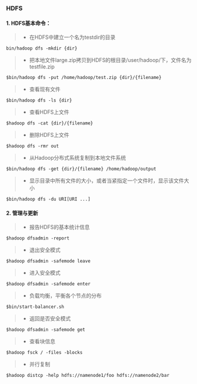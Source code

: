 ### HDFS

#### 1. HDFS基本命令：

>* 在HDFS中建立一个名为testdir的目录

```shell
bin/hadoop dfs -mkdir {dir}
```
>* 把本地文件large.zip拷贝到HDFS的根目录/user/hadoop/下，文件名为testfile.zip

```shell
$bin/hadoop dfs -put /home/hadoop/test.zip {dir}/{filename}
```
>* 查看现有文件

```shell
$bin/hadoop dfs -ls {dir}
```
>* 查看HDFS上文件

```shell
$hadoop dfs -cat {dir}/{filename}
```
>* 删除HDFS上文件

```shell
$hadoop dfs -rmr out
```

>* 从Hadoop分布式系统复制到本地文件系统

```shell
$bin/hadoop dfs -get {dir}/{filename} /home/hadoop/output
```

>* 显示目录中所有文件的大小，或者当紧指定一个文件时，显示该文件大小

```shell
$bin/hadoop dfs -du URI[URI ...]
```

#### 2. 管理与更新

>* 报告HDFS的基本统计信息

```shell
$hadoop dfsadmin -report
```
>* 退出安全模式

```shell
$hadoop dfsadmin -safemode leave
```
>* 进入安全模式

```shell
$hadoop dfsadmin -safemode enter
```
>* 负载均衡，平衡各个节点的分布

```shell
$bin/start-balancer.sh
```
>* 返回是否安全模式

```shell
$hadoop dfsadmin -safemode get
```
>* 查看块信息

```shell
$hadoop fsck / -files -blocks
```
>* 并行复制

```shell
$hadoop distcp -help hdfs://namenode1/foo hdfs://namenode2/bar
```